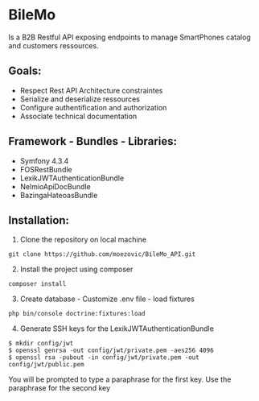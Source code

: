 # BileMo

Is a B2B Restful API exposing endpoints to manage SmartPhones catalog  and customers ressources.

## Goals:

* Respect Rest API Architecture constraintes
* Serialize and deserialize ressources
* Configure authentification and authorization
* Associate technical documentation

## Framework - Bundles - Libraries:

* Symfony 4.3.4
* FOSRestBundle
* LexikJWTAuthenticationBundle
* NelmioApiDocBundle
* BazingaHateoasBundle

## Installation:

1. Clone the repository on local machine

````
git clone https://github.com/moezovic/BileMo_API.git
````

2. Install the project using composer

````
composer install
````

3. Create database - Customize .env file - load fixtures

````
php bin/console doctrine:fixtures:load
````
4. Generate SSH keys for the LexikJWTAuthenticationBundle

`````
$ mkdir config/jwt
$ openssl genrsa -out config/jwt/private.pem -aes256 4096
$ openssl rsa -pubout -in config/jwt/private.pem -out config/jwt/public.pem
`````
You will be prompted to type a paraphrase for the first key.
Use the paraphrase for the second key